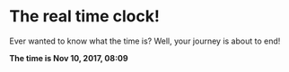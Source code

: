 # The real time clock!

Ever wanted to know what the time is? Well, your journey is about to end!

**The time is Nov 10, 2017, 08:09**